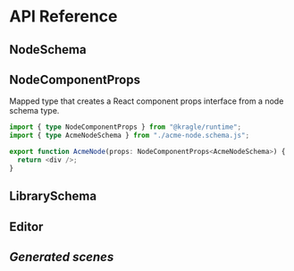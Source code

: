 # API Reference

## NodeSchema

## NodeComponentProps

Mapped type that creates a React component props interface from a node schema type.

```ts
import { type NodeComponentProps } from "@kragle/runtime";
import { type AcmeNodeSchema } from "./acme-node.schema.js";

export function AcmeNode(props: NodeComponentProps<AcmeNodeSchema>) {
  return <div />;
}
```

## LibrarySchema

## Editor

## _Generated scenes_
